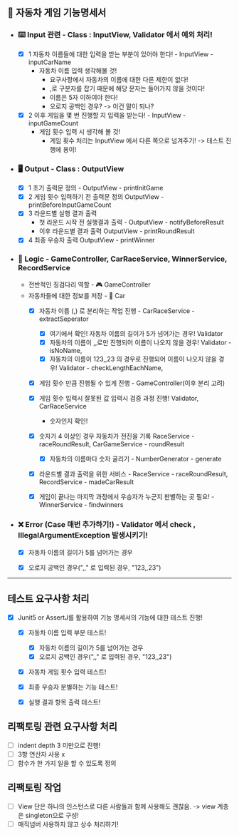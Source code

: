 ## 🚗 자동차 게임 기능명세서

- ### ⌨️ Input 관련 - Class : InputView, Validator 에서 예외 처리! 
  - [X] 1 자동차 이름들에 대한 입력을 받는 부분이 있어야 한다! -  InputView - inputCarName
    - 자동차 이름 입력 생각해볼 것!
      - 요구사항에서 자동차의 이름에 대한 다른 제한이 없다!
      - ,로 구분자를 잡기 때문에 해당 문자는 들어가지 않을 것이다! 
      - 이름은 5자 이하여야 한다!
      - 오로지 공백인 경우? -> 이건 말이 되나?
  - [X] 2 이후 게임을 몇 번 진행할 지 입력을 받는다!  -  InputView - inputGameCount
    - 게임 횟수 입력 시 생각해 볼 것!
      - 게임 횟수 처리는 InputView 에서 다른 쪽으로 넘겨주기! -> 테스트 진행에 용이!

- ### 🖥️ Output - Class : OutputView
  - [X] 1 초기 출력문 정의 -  OutputView - printInitGame
  - [X] 2 게임 횟수 입력하기 전 출력문 정의  OutputView - printBeforeInputGameCount
  - [X] 3 라운드별 실행 결과 출력 
    - 첫 라운드 시작 전 실행결과 출력 - OutputView - notifyBeforeResult
    - 이후 라운드별 결과 출력 OutputView - printRoundResult
  - [X] 4 최종 우승자 출력  OutputView - printWinner

- ### 🤔 Logic - GameController, CarRaceService, WinnerService, RecordService
  - 전반적인 징검다리 역할 - 🎮 GameController
  - 자동차들에 대한 정보를 저장 - 🚗 Car
    - [X] 자동차 이름 (,) 로 분리하는 작업 진행 -  CarRaceService - extractSeperator
      - [X] 여기에서 확인! 자동차 이름의 길이가 5가 넘어가는 경우! Validator
      - [X] 자동차의 이름이 ,,로만 진행되어 이름이 나오지 않을 경우! Validator - isNoName,
      - [X] 자동차의 이름이 123,,23 의 경우로 진행되어 이름이 나오지 않을 경우! Validator - checkLengthEachName,
    - [X] 게임 횟수 만큼 진행될 수 있게 진행 - GameController(이후 분리 고려)
    - [X] 게임 횟수 입력시 잘못된 값 입력시 검증 과정 진행! Validator, CarRaceService
      - 숫자인지 확인! 
    - [X] 숫자가 4 이상인 경우 자동차가 전진을 기록  RaceService - raceRoundResult,  CarGameService - roundResult
      - [X] 자동차의 이름마다 숫자 굴리기 -  NumberGenerator - generate
    - [X] 라운드별 결과 출력을 위한 서비스 - RaceService - raceRoundResult, RecordService - madeCarResult
    - [X] 게임이 끝나는 마지막 과정에서 우승자가 누군지 판별하는 곳 필요! - WinnerService - findwinners




- ### ❌ Error (Case 매번 추가하기!) - Validator 에서 check , IllegalArgumentException 발생시키기!
  - [X] 자동차 이름의 길이가 5를 넘어가는 경우
  - [X] 오로지 공백인 경우(",," 로 입력된 경우, "123,,23")


---
## 테스트 요구사항 처리
- [X] Junit5 or AssertJ를 활용하여 기능 명세서의 기능에 대한 테스트 진행!
  - [X] 자동차 이름 입력 부분 테스트!
    - [X] 자동차 이름의 길이가 5를 넘어가는 경우
    - [X] 오로지 공백인 경우(",," 로 입력된 경우, "123,,23")
  - [X] 자동차 게임 횟수 입력 테스트!
  - [X] 최종 우승자 분별하는 기능 테스트!
  - [X] 실행 결과 항목 출력 테스트! 


## 리팩토링 관련 요구사항 처리 
- [ ] indent depth 3 미만으로 진행!
- [ ] 3항 연산자 사용 x
- [ ] 함수가 한 가지 일을 할 수 있도록 정의

## 리팩토링 작업 
- [ ] View 단은 하나의 인스턴스로 다른 사람들과 함께 사용해도 괜찮음. -> view 계층은 singleton으로 구성!
- [ ] 매직넘버 사용하지 않고 상수 처리하기!